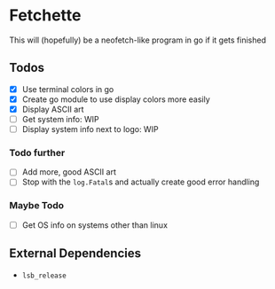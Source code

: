 # Fetchette
This will (hopefully) be a neofetch-like program in go if it gets finished

## Todos
- [X] Use terminal colors in go
- [X] Create go module to use display colors more easily
- [X] Display ASCII art
- [ ] Get system info: WIP
- [ ] Display system info next to logo: WIP
### Todo further
- [ ] Add more, good ASCII art
- [ ] Stop with the `log.Fatal`s and actually create good error handling
### Maybe Todo
- [ ] Get OS info on systems other than linux

## External Dependencies
- `lsb_release`
